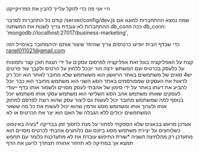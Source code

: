 היי אני פה כדי להקל עלייך להבין את הפרויקייקט

קודם כל התחברות לסרבר
/server/config/dev.js
שמה נמצא ההתחברות למונגו אם ההתחברות לא עובדת  צריך  לשנות את המשתנה
db_conn
ככה
    db_conn: 'mongodb://localhost:27017/business-marketing',

 כדי שבדף הבית יופיעו כרטיסים צריך  שהיוזר שיצור אותם יהיהמחובר  באימייל הזה
 ranel011021@gmail.com
 
קצת  על  האפליקציה בגול זאת אפליקציה לפרסום עסקים על ידי הצגת תוכן קצר ותמונות על כלעסק בכרטיס ועם המשתש ירצה  הור יוככל ללחוץ על הרטיס ולקבך עוד פרטים
יש4 סוגים של משתמשים באתר הראשון הוא מששתמש שלא מחובר לאתר הוא יוכל רק לראות את העסקים  שמפורסמים באתר
הסוג השני הוא משתמש מחובר הוא כבר יוכל להביע את דעתו באתר על ידי סימון של אהבתי לעסק מסויים ולשמור אותו בדף  ייעודי לעסקים שאותו משתמש אהב
הסוג השלישי  הוא משתמש עסקי אותו משתמש יוכל בנוסף למה שמשתמש מחובר יכול לעשות גם ליצור עסק שהוא רוצה לפרסם למחוק אותו ולערוך אותו
ומשתמש מסוג אדמין שהוא יכול לעשות את כל מה ששאר המשתמשים יכולים ללא הגבלה של  האם הוא יצר את הכרטיס או לא


  אעדכן מראש בבאגים שלא הספקתי לפתור על מנת לחסוך זמן בבדיקה
  *בעיה באינפוט כשלוחצים על יצירת משתמש מסוג ביזנס וגם כלוחצים אהבתי לכרטיס מסויים הוא מתעדכן רק מהלחיצה השניה
  *שורת החיפוש עובדת אח לא מתעדכנת  כלומר עם תחפש תמצא אך במחיקה לא תחזור אחורה תצתרך לרענן את הדף

